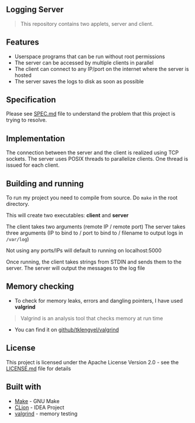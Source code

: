## Logging Server
> This repository contains two applets, server and client.

## Features
- Userspace programs that can be run without root permissions
- The server can be accessed by multiple clients in parallel
- The client can connect to any IP/port on the internet where the server is hosted
- The server saves the logs to disk as soon as possible

## Specification
Please see [SPEC.md](spec.md) file to understand the problem that this project is trying to resolve.

## Implementation
The connection between the server and the client is realized using TCP sockets. The server uses POSIX threads to parallelize clients. One thread is issued for each client.

## Building and running
To run my project you need to compile from source. Do `make` in the root directory.

This will create two executables: __client__ and __server__

The client takes two arguments (remote IP / remote port)
The server takes three arguments (IP to bind to / port to bind to / filename to output logs in `/var/log`)

Not using any ports/IPs will default to running on localhost:5000

Once running, the client takes strings from STDIN and sends them to the server. The server will output the messages to the log file 

## Memory checking
- To check for memory leaks, errors and dangling pointers, I have used __valgrind__
 > Valgrind is an analysis tool that checks memory at run time
- You can find it on [github/tklengyel/valgrind](https://github.com/tklengyel/valgrind)

## License
This project is licensed under the Apache License Version 2.0 - see the [LICENSE.md](LICENSE.md) file for details

## Built with
- [Make](https://www.gnu.org/software/make/manual/make.html) - GNU Make
- [CLion](https://www.jetbrains.com/clion/) - IDEA Project
- [valgrind](https://valgrind.org/) - memory testing
